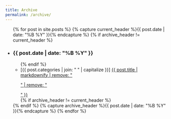 ```yaml
---
title: Archive
permalink: /archive/
---
```


<ul class="archive">
{% for post in site.posts %}
  {% capture current_header %}{{ post.date | date: "%B %Y" }}{% endcapture %}
  {% if archive_header != current_header %}<li><h3>{{ post.date | date: "%B %Y" }}</h3>
      <ul>{% endif %}
      <li>
        [{{ post.categories | join: " " | capitalize }}] <a href="{{ post.url }}">{{ post.title | markdownify | remove: "<p>" | remove: "</p>" }}</a>
      </li>
  {% if archive_header != current_header %}</ul>
  </li>{% endif %}
  {% capture archive_header %}{{ post.date | date: "%B %Y" }}{% endcapture %}
{% endfor %}
</ul>
